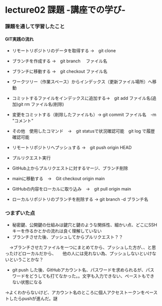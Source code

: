 # lecture02 課題 -講座での学び-

### 課題を通して学習したこと

#### GIT実践の流れ
- リモートリポジトリのデータを取得する →　git clone
- ブランチを作成する →　git branch 　ファイル名
- ブランチに移動する →　git checkout ファイル名
- ワークツリー（作業スペース）からインデックス（更新ファイル場所）へ移動
- コミットするファイルをインデックスに追加する→　git add ファイル名(追加)git rm ファイル名(削除)
- 変更をコミットする（削除したファイルも）→ git commit ファイル名　-m "コメント"
- その他　使用したコマンド　→　git statusで状況確認可能　git log で履歴確認可能

- リモートリポジトリへプッシュする →　git push origin HEAD
- プルリクエスト実行
- GitHub上からプルリクエストに対するマージ、ブランチ削除
- mainに移動する　→　Git checkout origin main 
- GitHubの内容をローカルに取り込み　→　git pull origin main
- ローカルリポジトリのブランチを削除する → git branch -d ブランチ名

### つまずいた点
- 秘密鍵、公開鍵の仕組みは鍵穴と鍵のような関係性、細かい点、どこにSSHキーを作るかとかの流れは良く理解していない
- ブランチさせた後、プッシュしてからプルリクエスト？？

　→ブランチさせたファイルを一つにまとめてから、プッシュした方が、、と思ったけどローカルだから、　　他の人には見れない為、プッシュしないといけないということかな？
　
　
- git push した後、GitHubアカウント名、パスワードを求められるが、パスワードをどうしても打てなかった。。文字も入力できない、ペーストもできない状態になる

→よくわからないけど、アカウント名のところに個人アクセストークンをペーストしたらpushが進んだ。謎